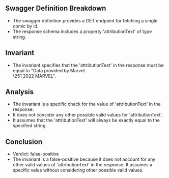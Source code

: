 ## Swagger Definition Breakdown
- The swagger definition provides a GET endpoint for fetching a single comic by id.
- The response schema includes a property 'attributionText' of type string.

## Invariant
- The invariant specifies that the 'attributionText' in the response must be equal to "Data provided by Marvel. \
\251 2022 MARVEL".

## Analysis
- The invariant is a specific check for the value of 'attributionText' in the response.
- It does not consider any other possible valid values for 'attributionText'.
- It assumes that the 'attributionText' will always be exactly equal to the specified string.

## Conclusion
- Verdict: false-positive
- The invariant is a false-positive because it does not account for any other valid values of 'attributionText' in the response. It assumes a specific value without considering other possible valid values.
